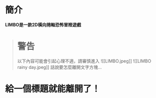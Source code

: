 # 簡介
**LIMBO是一款2D橫向捲軸恐怖冒險遊戲**
> # 警告
> 以下內容可能會引起心理不適，請審慎進入
![[LIMBO.jpeg]]
![[LIMBO rainy day.jpeg]]
話說要怎麼離開文字方塊...


 # 給一個標題就能離開了！
